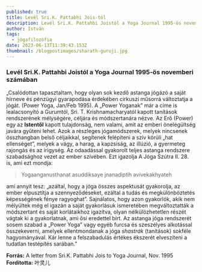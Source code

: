 ```yaml
---
published: true
title: Levél Sri.K. Pattabhi Jois-tól
description: Levél Sri.K. Pattahbi Joistól a Yoga Journal 1995-ös novemberi számában
author: István
tags:
  - jógafilozófia
date: 2023-06-13T11:39:43.153Z
thumbnail: /blogpostimages/sharath-guruji.jpg
---
```

### Levél Sri.K. Pattahbi Joistól a Yoga Journal 1995-ös novemberi számában

„Csalódottan tapasztaltam, hogy olyan sok kezdő astanga jógázó a saját hírneve és pénzügyi gyarapodása érdekében cirkuszi műsorrá változtatja a jógát. (Power Yoga, Jan/Feb 1995). A „Power Yoganak” már a címe is lealacsonyító a Gurumtól, Sri. T. Krishnamacharyatól kapott tanítások rendszerének mélységére, céljára és módszertanára nézve. Az Erő (Power) egy az **Istentől** kapott tulajdonság, nem valami, amit az emberi önelégültség javára gyűteni lehet. Azok a részleges jógamódszerek, melyek nincsenek összhangban belső céljaikkal, segítenek felépíteni a szív körüli „hat ellenséget”, melyek a vágy, a harag, a kapzsiság, az illúzió, a gyermeteg rajongás és az irigység. Az odaadással gyakorolt teljes astanga rendszere szabadsághoz vezet az ember szívében. Ezt igazolja A Jóga Szútra II. 28. is, ami ezt mondja:

> Yogaanganusthanat asuddiksaye jnanadiptih avivekakhyateh

ami annyit tesz: „azáltal, hogy a jóga összes aspektusát gyakorolja, az ember elpusztítja a szennyeződéseket, ezáltal a tudás és megkülönböztetés képességének fénye ragyoghat”.
Sajnálatos, hogy azon gyakorlók, akik nem mélyültek még el igazán a saját gyakorlásuk ismeretében megváltoztatták a módszertant és saját korlátaikhoz igazítva, olyan nélkülözhetetlen részét vágtak ki a gyakorlatnak, ami ősi eredettel bírt.
Az astanga jóga rendszerét sosem szabad a „Power Yoga” vagy egyéb furcsa és szeszélyes alkotással összekeverni, amelyek ellentmondanak a jóga *shastrák* (tanítások) sokféle hagyományával. Kár lenne a felszabadulás értékes ékszerét elveszíteni a tudatlan testépítés sarában.”

**Forrás:** A letter from Sri.K. Pattabhi Jois to Yoga Journal, Nov. 1995
**Fordította:** 叶灵儿